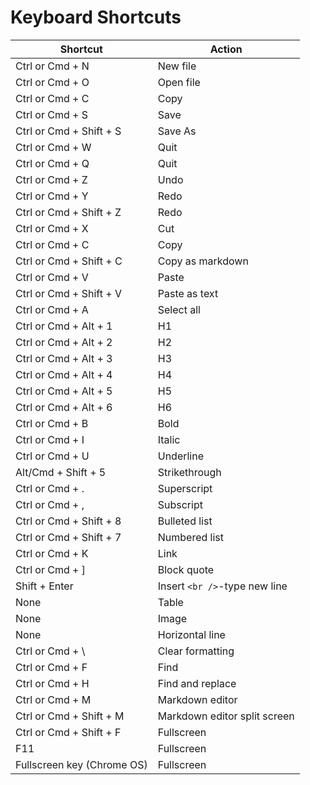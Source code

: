 # Keyboard Shortcuts

| Shortcut | Action |
| --- | --- |
| Ctrl or Cmd + N | New file |
| Ctrl or Cmd + O | Open file |
| Ctrl or Cmd + C | Copy |
| Ctrl or Cmd + S | Save |
| Ctrl or Cmd + Shift + S | Save As |
| Ctrl or Cmd + W | Quit |
| Ctrl or Cmd + Q | Quit |
| Ctrl or Cmd + Z | Undo |
| Ctrl or Cmd + Y | Redo |
| Ctrl or Cmd + Shift + Z | Redo |
| Ctrl or Cmd + X | Cut |
| Ctrl or Cmd + C | Copy |
| Ctrl or Cmd + Shift + C | Copy as markdown |
| Ctrl or Cmd + V | Paste |
| Ctrl or Cmd + Shift + V | Paste as text |
| Ctrl or Cmd + A | Select all |
| Ctrl or Cmd + Alt + 1 | H1 |
| Ctrl or Cmd + Alt + 2 | H2 |
| Ctrl or Cmd + Alt + 3 | H3 |
| Ctrl or Cmd + Alt + 4 | H4 |
| Ctrl or Cmd + Alt + 5 | H5 |
| Ctrl or Cmd + Alt + 6 | H6 |
| Ctrl or Cmd + B | Bold |
| Ctrl or Cmd + I | Italic |
| Ctrl or Cmd + U | Underline |
| Alt/Cmd + Shift + 5 | Strikethrough |
| Ctrl or Cmd + . | Superscript |
| Ctrl or Cmd + , | Subscript |
| Ctrl or Cmd + Shift + 8 | Bulleted list |
| Ctrl or Cmd + Shift + 7 | Numbered list |
| Ctrl or Cmd + K | Link |
| Ctrl or Cmd + ] | Block quote |
| Shift + Enter | Insert `<br />`-type new line |
| None | Table |
| None | Image |
| None | Horizontal line |
| Ctrl or Cmd + \ | Clear formatting |
| Ctrl or Cmd + F | Find |
| Ctrl or Cmd + H | Find and replace |
| Ctrl or Cmd + M | Markdown editor |
| Ctrl or Cmd + Shift + M | Markdown editor split screen |
| Ctrl or Cmd + Shift + F | Fullscreen |
| F11 | Fullscreen |
| Fullscreen key (Chrome OS) | Fullscreen |

